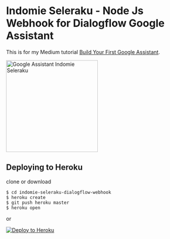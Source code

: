 # Indomie Seleraku - Node Js Webhook for Dialogflow Google Assistant

This is for my Medium tutorial [Build Your First Google Assistant](https://medium.com/@dedeandres/build-your-first-google-assistant-c628d35f2067).

<img src="https://raw.githubusercontent.com/dedeandress/indomie-seleraku-dialogflow-webhook/master/image/google-assistant.gif" alt="Google Assistant Indomie Seleraku" width="250px">

## Deploying to Heroku

clone or download

```
$ cd indomie-seleraku-dialogflow-webhook
$ heroku create
$ git push heroku master
$ heroku open
```
or

[![Deploy to Heroku](https://www.herokucdn.com/deploy/button.png)](https://heroku.com/deploy)

